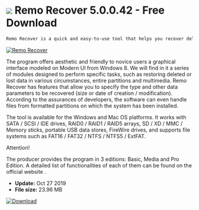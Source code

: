 # ![](https://cdn.softexe.net/static/icon/e/remo-recover-8223.png) Remo Recover 5.0.0.42 - Free Download

```sh
Remo Recover is a quick and easy-to-use tool that helps you recover deleted or lost data under various circumstances. With its help, in a few simple steps we will recover data deleted from hard drives, portable USB data storage devices and memory cards.
```
[![Remo Recover](https://gallery.dpcdn.pl/imgc/Tools/30565/g_-_420x350_1.5_-_x20131003031152_0.png)](https://softexe.net/win/disks-files/data-recovery/remo-recover:hbbc.html)

The program offers aesthetic and friendly to novice users a graphical interface modeled on Modern UI from Windows 8. We will find in it a series of modules designed to perform specific tasks, such as restoring deleted or lost data in various circumstances, entire partitions and multimedia. Remo Recover has features that allow you to specify the type and other data parameters to be recovered (size or date of creation / modification). According to the assurances of developers, the software can even handle files from formatted partitions on which the system has been installed.
 
 The tool is available for the Windows and Mac OS platforms. It works with SATA / SCSI / IDE drives, RAID0 / RAID1 / RAID5 arrays, SD / XD / MMC / Memory sticks, portable USB data stores, FireWire drives, and supports file systems such as FAT16 / FAT32 / NTFS / NTFS5 / ExtFAT.
 
 Attention!
 
 The producer provides the program in 3 editions: Basic, Media and Pro Edition. A detailed list of functionalities of each of them can be found on the official website .


- **Update:** Oct 27 2019
- **File size:** 23.96 MB

[![Download](https://cdn.softexe.net/static/img/download.png)](https://softexe.net/win/disks-files/data-recovery/remo-recover:hbbc.html)

